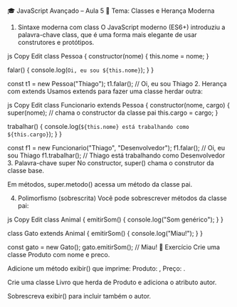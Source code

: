 🎓 JavaScript Avançado – Aula 5
🔹 Tema: Classes e Herança Moderna
1. Sintaxe moderna com class
O JavaScript moderno (ES6+) introduziu a palavra-chave class, que é uma forma mais elegante de usar construtores e protótipos.

js
Copy
Edit
class Pessoa {
  constructor(nome) {
    this.nome = nome;
  }

  falar() {
    console.log(`Oi, eu sou ${this.nome}`);
  }
}

const t1 = new Pessoa("Thiago");
t1.falar(); // Oi, eu sou Thiago
2. Herança com extends
Usamos extends para fazer uma classe herdar outra:

js
Copy
Edit
class Funcionario extends Pessoa {
  constructor(nome, cargo) {
    super(nome); // chama o constructor da classe pai
    this.cargo = cargo;
  }

  trabalhar() {
    console.log(`${this.nome} está trabalhando como ${this.cargo}`);
  }
}

const f1 = new Funcionario("Thiago", "Desenvolvedor");
f1.falar();       // Oi, eu sou Thiago
f1.trabalhar();   // Thiago está trabalhando como Desenvolvedor
3. Palavra-chave super
No constructor, super() chama o construtor da classe base.

Em métodos, super.metodo() acessa um método da classe pai.

4. Polimorfismo (sobrescrita)
Você pode sobrescrever métodos da classe pai:

js
Copy
Edit
class Animal {
  emitirSom() {
    console.log("Som genérico");
  }
}

class Gato extends Animal {
  emitirSom() {
    console.log("Miau!");
  }
}

const gato = new Gato();
gato.emitirSom(); // Miau!
🧪 Exercício
Crie uma classe Produto com nome e preco.

Adicione um método exibir() que imprime: Produto: <nome>, Preço: <preco>.

Crie uma classe Livro que herda de Produto e adiciona o atributo autor.

Sobrescreva exibir() para incluir também o autor.